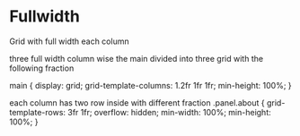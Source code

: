 # Fullwidth
Grid with full width each column 

 three full width  column wise the main divided into three grid with the following fraction

 main
 {
  display: grid;
  grid-template-columns: 1.2fr 1fr 1fr;
  min-height: 100%;
   }

each column has two row inside with different fraction 
.panel.about {
  grid-template-rows: 3fr 1fr;
  overflow: hidden;
  min-width: 100%;
  min-height: 100%;
}
